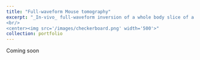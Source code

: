 ```yaml
---
title: "Full-waveform Mouse tomography"
excerpt: "_In-vivo_ full-waveform inversion of a whole body slice of a mouse <br/>
<br/>
<center><img src='/images/checkerboard.png' width='500'>"
collection: portfolio
---
```


Coming soon